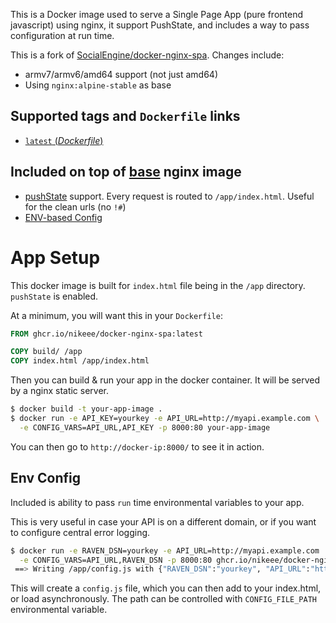 This is a Docker image used to serve a Single Page App (pure frontend javascript) using nginx, it support PushState, and includes a way to pass configuration at run time.

This is a fork of [SocialEngine/docker-nginx-spa](https://github.com/SocialEngine/docker-nginx-spa). Changes include:
- armv7/armv6/amd64 support (not just amd64)
- Using `nginx:alpine-stable` as base

## Supported tags and `Dockerfile` links

-	[`latest` (*Dockerfile*)][latest]

## Included on top of [base][base image] nginx image

- [pushState][push state] support. Every request is routed to `/app/index.html`. Useful for the clean urls (no `!#`)
- [ENV-based Config](#env-config)

# App Setup

This docker image is built for `index.html` file being in the `/app` directory. `pushState` is enabled.

At a minimum, you will want this in your `Dockerfile`:

```Dockerfile
FROM ghcr.io/nikeee/docker-nginx-spa:latest

COPY build/ /app
COPY index.html /app/index.html
```

Then you can build & run your app in the docker container. It will be served by a nginx static server.

```bash
$ docker build -t your-app-image .
$ docker run -e API_KEY=yourkey -e API_URL=http://myapi.example.com \
  -e CONFIG_VARS=API_URL,API_KEY -p 8000:80 your-app-image
```

You can then go to `http://docker-ip:8000/` to see it in action.

## Env Config

Included is ability to pass `run` time environmental variables to your app.

This is very useful in case your API is on a different domain, or if you want to configure central error logging. 

```bash
$ docker run -e RAVEN_DSN=yourkey -e API_URL=http://myapi.example.com  \
  -e CONFIG_VARS=API_URL,RAVEN_DSN -p 8000:80 ghcr.io/nikeee/docker-nginx-spa:latest
 ==> Writing /app/config.js with {"RAVEN_DSN":"yourkey", "API_URL":"http://myapi.example.com"}
```

This will create a `config.js` file, which you can then add to your index.html, or load asynchronously. The path can be controlled with `CONFIG_FILE_PATH` environmental variable.

[push state]: https://developer.mozilla.org/en-US/docs/Web/API/History_API
[latest]: https://github.com/SocialEngine/docker-nginx-spa/blob/master/Dockerfile
[base image]: https://github.com/nginxinc/docker-nginx
[image shield]: https://img.shields.io/badge/dockerhub-socialengine%2Fnginx--spa-blue.svg
[docker hub]: https://registry.hub.docker.com/u/socialengine/nginx-spa/

